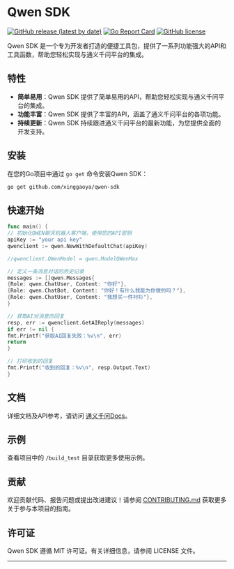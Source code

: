 # Qwen SDK

[![GitHub release (latest by date)](https://img.shields.io/github/v/release/xinggaoya/qwen-sdk)](https://github.com/xinggaoya/qwen-sdk/releases)
[![Go Report Card](https://goreportcard.com/badge/github.com/xinggaoya/qwen-sdk)](https://goreportcard.com/report/github.com/xinggaoya/qwen-sdk)
[![GitHub license](https://img.shields.io/github/license/xinggaoya/qwen-sdk)](LICENSE)

Qwen SDK 是一个专为开发者打造的便捷工具包，提供了一系列功能强大的API和工具函数，帮助您轻松实现与通义千问平台的集成。

## 特性

- **简单易用**：Qwen SDK 提供了简单易用的API，帮助您轻松实现与通义千问平台的集成。
- **功能丰富**：Qwen SDK 提供了丰富的API，涵盖了通义千问平台的各项功能。
- **持续更新**：Qwen SDK 持续跟进通义千问平台的最新功能，为您提供全面的开发支持。
  
## 安装

在您的Go项目中通过 `go get` 命令安装Qwen SDK：

```sh
go get github.com/xinggaoya/qwen-sdk
```

## 快速开始

```go
func main() {
// 初始化QWEN聊天机器人客户端，使用您的API密钥
apiKey := "your api key"
qwenclient := qwen.NewWithDefaultChat(apiKey)

//qwenclient.QWenModel = qwen.ModelQWenMax

// 定义一条消息对话的历史记录
messages := []qwen.Messages{
{Role: qwen.ChatUser, Content: "你好"},
{Role: qwen.ChatBot, Content: "你好！有什么我能为你做的吗？"},
{Role: qwen.ChatUser, Content: "我想买一件衬衫"},
}

// 获取AI对消息的回复
resp, err := qwenclient.GetAIReply(messages)
if err != nil {
fmt.Printf("获取AI回复失败：%v\n", err)
return
}

// 打印收到的回复
fmt.Printf("收到的回复：%v\n", resp.Output.Text)
}

```

## 文档

详细文档及API参考，请访问 [通义千问Docs](https://help.aliyun.com/zh/dashscope/developer-reference/model-introduction?spm=a2c4g.11186623.0.0.7e5f46c1n85VCA)。

## 示例

查看项目中的 `/build_test` 目录获取更多使用示例。

## 贡献

欢迎贡献代码、报告问题或提出改进建议！请参阅 [CONTRIBUTING.md](CONTRIBUTING.md) 获取更多关于参与本项目的指南。

## 许可证

Qwen SDK 遵循 MIT 许可证。有关详细信息，请参阅 LICENSE 文件。

---
